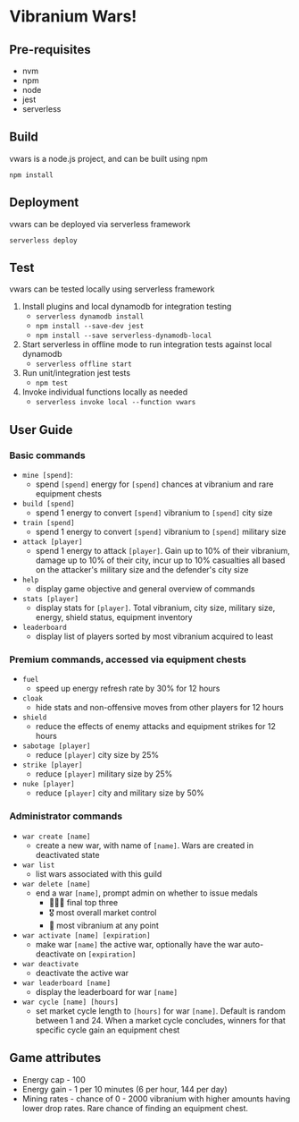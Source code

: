 # Vibranium Wars!

## Pre-requisites
- nvm
- npm
- node
- jest
- serverless

## Build
vwars is a node.js project, and can be built using npm

`npm install`

## Deployment
vwars can be deployed via serverless framework

`serverless deploy`

## Test
vwars can be tested locally using serverless framework
1. Install plugins and local dynamodb for integration testing
    - `serverless dynamodb install`
    - `npm install --save-dev jest`
    - `npm install --save serverless-dynamodb-local`
2. Start serverless in offline mode to run integration tests against local dynamodb
    - `serverless offline start`
3. Run unit/integration jest tests
    - `npm test`
4. Invoke individual functions locally as needed
    - `serverless invoke local --function vwars`


## User Guide
### Basic commands

- `mine [spend]`:
    - spend `[spend]` energy for `[spend]` chances at vibranium and rare equipment chests
- `build [spend]`
    - spend 1 energy to convert `[spend]` vibranium to `[spend]` city size
- `train [spend]`
    - spend 1 energy to convert `[spend]` vibranium to `[spend]` military size
- `attack [player]`
    - spend 1 energy to attack `[player]`. Gain up to 10% of their vibranium, damage up to 10% of their city, incur up to 10% casualties all based on the attacker's military size and the defender's city size
- `help`
    - display game objective and general overview of commands
- `stats [player]`
    - display stats for `[player]`. Total vibranium, city size, military size, energy, shield status, equipment inventory
- `leaderboard`
    - display list of players sorted by most vibranium acquired to least

### Premium commands, accessed via equipment chests
- `fuel`
    - speed up energy refresh rate by 30% for 12 hours
- `cloak`
    - hide stats and non-offensive moves from other players for 12 hours
- `shield`
    - reduce the effects of enemy attacks and equipment strikes for 12 hours
- `sabotage [player]`
    - reduce `[player]` city size by 25%
- `strike [player]`
    - reduce `[player]` military size by 25%
- `nuke [player]`
    - reduce `[player]` city and military size by 50%


### Administrator commands
- `war create [name]`
    - create a new war, with name of `[name]`. Wars are created in deactivated state
- `war list`
    - list wars associated with this guild
- `war delete [name]`
    - end a war `[name]`, prompt admin on whether to issue medals
        - 🥇🥈🥉 final top three
        - 🎖 most overall market control
        - 🏅 most vibranium at any point
- `war activate [name] [expiration]`
    - make war `[name]` the active war, optionally have the war auto-deactivate on `[expiration]`
- `war deactivate`
    - deactivate the active war
- `war leaderboard [name]`
    - display the leaderboard for war `[name]`
- `war cycle [name] [hours]`
    - set market cycle length to `[hours]` for war `[name]`. Default is random between 1 and 24. When a market cycle concludes, winners for that specific cycle gain an equipment chest


## Game attributes
- Energy cap - 100
- Energy gain - 1 per 10 minutes (6 per hour, 144 per day)
- Mining rates - chance of 0 - 2000 vibranium with higher amounts having lower drop rates. Rare chance of finding an equipment chest.

